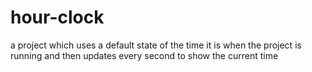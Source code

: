 # hour-clock

 a project which uses a default state of the time it is when the project is running and then updates every second to show the current time
